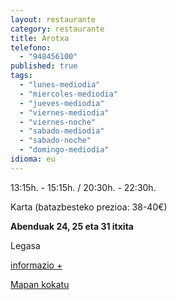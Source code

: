 ```yaml
---
layout: restaurante
category: restaurante
title: Arotxa
telefono: 
  - "948456100"
published: true
tags: 
  - "lunes-mediodia"
  - "miercoles-mediodia"
  - "jueves-mediodia"
  - "viernes-mediodia"
  - "viernes-noche"
  - "sabado-mediodia"
  - "sabado-noche"
  - "domingo-mediodia"
idioma: eu
---
```


13:15h. - 15:15h. / 20:30h. - 22:30h.

Karta (batazbesteko prezioa: 38-40€)

**Abenduak 24, 25 eta 31 itxita**

Legasa

[informazio +](http://www.consorciobertiz.org/consorcio/dondecomer/restaurantes/legasa-es-0-185/restaurante-arotxa.html)

[Mapan kokatu](https://maps.google.es/maps?q=restaurante+arotxa+legasa&hl=es&sll=43.113641,-1.682539&sspn=0.020395,0.038581&t=h&hq=restaurante+arotxa&hnear=Legasa,+Navarra&z=16&iwloc=A  "Arotxa Jatetxea")